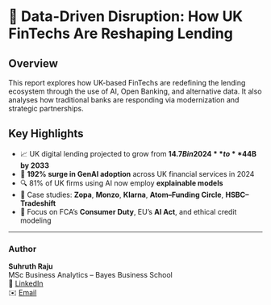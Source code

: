 
# 📄 Data-Driven Disruption: How UK FinTechs Are Reshaping Lending

## Overview
This report explores how UK-based FinTechs are redefining the lending ecosystem through the use of AI, Open Banking, and alternative data. It also analyses how traditional banks are responding via modernization and strategic partnerships.

## Key Highlights
- 📈 UK digital lending projected to grow from **$14.7B in 2024** to **$44B by 2033**
- 🤖 **192% surge in GenAI adoption** across UK financial services in 2024
- 🔍 81% of UK firms using AI now employ **explainable models**
- 🤝 Case studies: **Zopa**, **Monzo**, **Klarna**, **Atom–Funding Circle**, **HSBC–Tradeshift**
- 🧠 Focus on FCA’s **Consumer Duty**, EU’s **AI Act**, and ethical credit modeling

---

### Author
**Suhruth Raju**  
MSc Business Analytics – Bayes Business School  
🔗 [LinkedIn](https://www.linkedin.com/in/suhruthraju/)  
✉️ [Email](mailto:suhruthraju@gmail.com)

